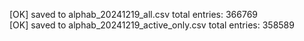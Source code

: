 [OK] saved to alphab_20241219_all.csv total entries: 366769  
[OK] saved to alphab_20241219_active_only.csv total entries: 358589  
